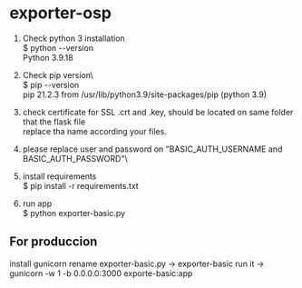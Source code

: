 # exporter-osp

1. Check python 3 installation\
   $ python --version\
      Python 3.9.18

2. Check pip version\  
   $ pip --version\
     pip 21.2.3 from /usr/lib/python3.9/site-packages/pip (python 3.9)

3. check certificate for SSL .crt and .key, should be located on same folder that the flask file\
   replace tha name according your files.
   
4. please replace user and password on "BASIC_AUTH_USERNAME and BASIC_AUTH_PASSWORD"\

5. install requirements\
   $ pip install -r requirements.txt

6. run app\
   $ python exporter-basic.py

## For produccion

install gunicorn
rename exporter-basic.py -> exporter-basic
run it -> gunicorn -w 1 -b 0.0.0.0:3000 exporte-basic:app
